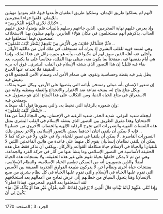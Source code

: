 ------------------------------------------------------------------------

لأنهم لم يسلكوا طريق الإيمان، وسلكوا طريق الطغيان فأبعدوا فيها، فلم
يعودوا مهيئين للإيمان. فلقوا جزاء المجرمين..  
«كَذلِكَ نَجْزِي الْقَوْمَ الْمُجْرِمِينَ» ..  
وإذ يعرض عليهم نهاية المجرمين، الذين جاءتهم رسلهم بالبينات فلم يؤمنوا،
فحق عليهم العذاب، يذكرهم أنهم مستخلفون في مكان هؤلاء الغابرين، وأنهم
مبتلون بهذا الاستخلاف ممتحنون فيما استخلفوا فيه:  
«ثُمَّ جَعَلْناكُمْ خَلائِفَ فِي الْأَرْضِ مِنْ بَعْدِهِمْ لِنَنْظُرَ كَيْفَ تَعْمَلُونَ» ..  
وهي لمسة قوية للقلب البشري إذ يدرك أنه مستخلف في ملك أديل من مالكيه
الأوائل، وأجلي عنه أهله الذين سبق لهم أن مكنوا فيه، وأنه هو بدوره زائل
عن هذا الملك، وإنما هي أيام يقضيها فيه، ممتحناً بما يكون منه، مبتلى بهذا
الملك، محاسباً على ما يكسب، بعد بقاء فيه قليل! إن هذا التصور الذي ينشئه
الإسلام في القلب البشري.. فوق أنه يريه الحقيقة فلا تخدعه عنها الخدع..  
يظل يثير فيه يقظة وحساسية وتقوى، هي صمام الأمن له، وصمام الأمن للمجتمع
الذي يعيش فيه.  
إن شعور الإنسان بأنه مبتلى وممتحن بأيامه التي يقضيها على الأرض، وبكل شيء
يملكه، وبكل متاع يتاح له، يمنحه مناعة ضد الاغترار والانخداع والغفلة
ويعطيه وقاية من الاستغراق في متاع الحياة الدنيا، ومن التكالب على هذا
المتاع الذي هو مسؤول عنه وممتحن فيه.  
وإن شعوره بالرقابة التي تحيط به، والتي يصورها قول الله سبحانه:  
«لِنَنْظُرَ كَيْفَ تَعْمَلُونَ» ..  
ليجعله شديد التوقي، شديد الحذر، شديد الرغبة في الإحسان، وفي النجاة أيضاً
من هذا الامتحان! وهذا مفرق الطريق بين التصور الذي ينشئه الإسلام في القلب
البشري بمثل هذه اللمسات القوية والتصورات التي تخرج الرقابة الإلهية
والحساب الأخروي من حسابها! .. فإنه لا يمكن أن يلتقي اثنان أحدهما يعيش
بالتصور الإسلامي والآخر يعيش بتلك التصورات القاصرة.. لا يمكن أن يلتقيا
في تصور للحياة، ولا في خلق، ولا في حركة كما لا يمكن أن يلتقي نظامان
إنسانيان يقوم كل منهما على قاعدة من هاتين القاعدتين اللتين لا تلتقيان!
والحياة في الإسلام حياة متكاملة القواعد والأركان. ويكفي أن نذكر فقط مثل
هذه الحقيقة الأساسية في التصور الإسلامي وما ينشأ عنها من آثار في حركة
الفرد والجماعة. وهي من ثم لا يمكن خلطها بحياة تقوم على غير هذه الحقيقة،
ولا بمنتجات هذه الحياة أيضاً! والذين يتصورون أنه من الممكن تطعيم الحياة
الإسلامية، والنظام الإسلامي، بمنتجات حياة أخرى ونظام آخر، لا يدركون
طبيعة الفوارق الجذرية العميقة بين الأسس التي تقوم عليها الحياة في
الإسلام والتي تقوم عليها الحياة في كل نظام بشري من صنع الإنسان! وهنا
يتحول السياق من خطابهم إلى عرض نماذج من أعمالهم بعد استخلافهم.  
لقد استخلفوا بعد القوم المجرمين. فماذا فعلوا؟  
«وَإِذا تُتْلى عَلَيْهِمْ آياتُنا بَيِّناتٍ قالَ الَّذِينَ لا يَرْجُونَ لِقاءَنَا: ائْتِ بِقُرْآنٍ غَيْرِ
هذا أَوْ بَدِّلْهُ. قُلْ: ما يَكُونُ لِي أَنْ

------------------------------------------------------------------------

الجزء: 3 ¦ الصفحة: 1770
